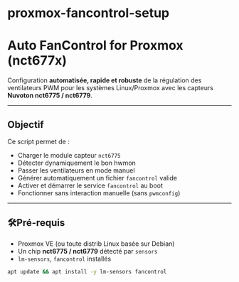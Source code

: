 # proxmox-fancontrol-setup

# Auto FanControl for Proxmox (nct677x)

Configuration **automatisée, rapide et robuste** de la régulation des ventilateurs PWM pour les systèmes Linux/Proxmox avec les capteurs **Nuvoton nct6775 / nct6779**.

---

## Objectif

Ce script permet de :
- Charger le module capteur `nct6775`
- Détecter dynamiquement le bon hwmon
- Passer les ventilateurs en mode manuel
- Générer automatiquement un fichier `fancontrol` valide
- Activer et démarrer le service `fancontrol` au boot
- Fonctionner sans interaction manuelle (sans `pwmconfig`)

---

## 🛠Pré-requis

- Proxmox VE (ou toute distrib Linux basée sur Debian)
- Un chip **nct6775 / nct6779** détecté par `sensors`
- `lm-sensors`, `fancontrol` installés

```bash
apt update && apt install -y lm-sensors fancontrol
